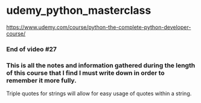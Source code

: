 # udemy_python_masterclass

https://www.udemy.com/course/python-the-complete-python-developer-course/

### End of video #27

### This is all the notes and information gathered during the length of this course that I find I must write down in order to remember it more fully.

Triple quotes for strings will allow for easy usage of quotes within a string.

